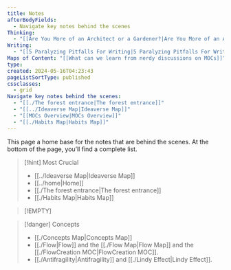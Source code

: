 ```yaml
---
title: Notes
afterBodyFields:
  - Navigate key notes behind the scenes
Thinking:
  - "[[Are You More of an Architect or a Gardener?|Are You More of an Architect or a Gardener?]]"
Writing:
  - "[[5 Paralyzing Pitfalls For Writing|5 Paralyzing Pitfalls For Writing]]"
Maps of Content: "[[What can we learn from nerdy discussions on MOCs]]"
type: 
created: 2024-05-16T04:23:43
pageListSortType: published
cssclasses:
  - grid
Navigate key notes behind the scenes:
  - "[[./The forest entrance|The forest entrance]]"
  - "[[../Ideaverse Map|Ideaverse Map]]"
  - "[[MOCs Overview|MOCs Overview]]"
  - "[[./Habits Map|Habits Map]]"
---
```

This page a home base for the notes that are behind the scenes. At the bottom of the page, you’ll find a complete list.

> [!hint] Most Crucial
> - [[../Ideaverse Map|Ideaverse Map]]
> - [[../home|Home]]
> - [[./The forest entrance|The forest entrance]]
> - [[./Habits Map|Habits Map]]

> [!EMPTY] 

> [!danger] Concepts
> - [[./Concepts Map|Concepts Map]]
> - [[./Flow|Flow]] and the [[./Flow Map|Flow Map]] and the [[./FlowCreation MOC|FlowCreation MOC]].
> - [[./Antifragility|Antifragility]] and [[./Lindy Effect|Lindy Effect]].


